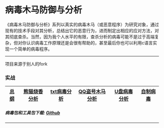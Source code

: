 # 病毒木马防御与分析

《病毒木马防御与分析》系列以真实的病毒木马（或恶意程序）为研究对象，通过现有的技术手段对其分析，总结出它的恶意行为，进而制定出相应的应对方法，对其彻底查杀。当然，因为我个人水平的有限，查杀分析的病毒可能不是过于高端复杂，但对你认识病毒工作原理还是会很有帮助的，甚至最后你也可以利用c语言实现一个简单的病毒程序。



------------

项目来源于别人的fork

### 实战

| [总纲](https://github.com/CasterWx/Killing-Of-Actual-Combat/blob/master/HEAD.md) | [熊猫烧香分析](https://github.com/CasterWx/Killing-Of-Actual-Combat/blob/master/XMSX.md) | [txt病毒分析](https://github.com/CasterWx/Killing-Of-Actual-Combat/blob/master/TXT.md) | [QQ盗号木马分析](https://github.com/CasterWx/Killing-Of-Actual-Combat/blob/master/QQDH.md) | [U盘病毒分析](https://github.com/CasterWx/Killing-Of-Actual-Combat/blob/master/UPan.md) | [自制病毒](https://github.com/CasterWx/Killing-Of-Actual-Combat/blob/master/ZBD.md) |
| --------- | --------- | --------- | --------- | --------- | --------- |

##### 病毒包和工具包下载: [Github](https://github.com/CasterWx/Killing-Of-Actual-Combat)

----------

